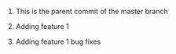 1) This is the parent commit of the master branch

2) Adding feature 1

3) Adding feature 1 bug fixes